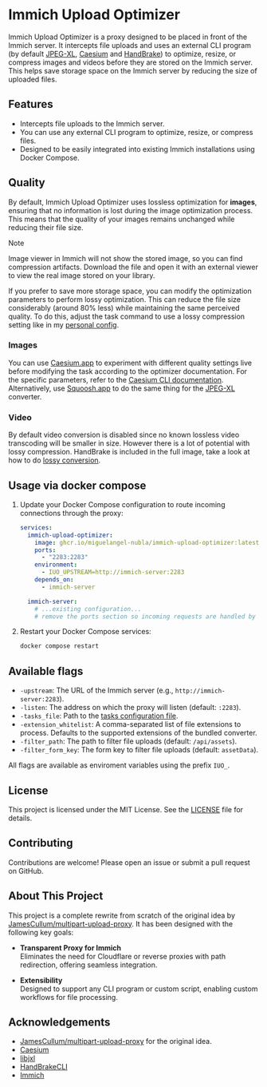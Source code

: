 # Immich Upload Optimizer

Immich Upload Optimizer is a proxy designed to be placed in front of the Immich server. It intercepts file uploads and uses an external CLI program (by default [JPEG-XL](https://github.com/libjxl/libjxl), [Caesium](https://github.com/Lymphatus/caesium-clt) and [HandBrake](https://github.com/HandBrake/HandBrake)) to optimize, resize, or compress images and videos before they are stored on the Immich server. This helps save storage space on the Immich server by reducing the size of uploaded files.

## Features

- Intercepts file uploads to the Immich server.
- You can use any external CLI program to optimize, resize, or compress files.
- Designed to be easily integrated into existing Immich installations using Docker Compose.

## Quality

By default, Immich Upload Optimizer uses lossless optimization for **images**, ensuring that no information is lost during the image optimization process. This means that the quality of your images remains unchanged while reducing their file size.

> [!NOTE]
> Image viewer in Immich will not show the stored image, so you can find compression artifacts.
> Download the file and open it with an external viewer to view the real image stored on your library.

If you prefer to save more storage space, you can modify the optimization parameters to perform lossy optimization. This can reduce the file size considerably (around 80% less) while maintaining the same perceived quality. To do this, adjust the task command to use a lossy compression setting like in my [personal config](config/personal/).

### Images
You can use [Caesium.app](https://caesium.app/) to experiment with different quality settings live before modifying the task according to the optimizer documentation. For the specific parameters, refer to the [Caesium CLI documentation](https://github.com/Lymphatus/caesium-clt). Alternatively, use [Squoosh.app](https://squoosh.app/) to do the same thing for the [JPEG-XL](https://github.com/libjxl/libjxl) converter.

### Video
By default video conversion is disabled since no known lossless video transcoding will be smaller in size. However there is a lot of potential with lossy compression. HandBrake is included in the full image, take a look at how to do [lossy conversion](config/personal/tasks.yaml).

## Usage via docker compose

1. Update your Docker Compose configuration to route incoming connections through the proxy:

    ```yaml
    services:
      immich-upload-optimizer:
        image: ghcr.io/miguelangel-nubla/immich-upload-optimizer:latest
        ports:
          - "2283:2283"
        environment:
          - IUO_UPSTREAM=http://immich-server:2283
        depends_on:
          - immich-server

      immich-server:
        # ...existing configuration...
        # remove the ports section so incoming requests are handled by the proxy by default
    ```

2. Restart your Docker Compose services:

    ```sh
    docker compose restart
    ```

## Available flags

  - `-upstream`: The URL of the Immich server (e.g., `http://immich-server:2283`).
  - `-listen`: The address on which the proxy will listen (default: `:2283`).
  - `-tasks_file`: Path to the [tasks configuration file](TASKS.md).
  - `-extension_whitelist`: A comma-separated list of file extensions to process. Defaults to the supported extensions of the bundled converter.
  - `-filter_path`: The path to filter file uploads (default: `/api/assets`).
  - `-filter_form_key`: The form key to filter file uploads (default: `assetData`).

  All flags are available as enviroment variables using the prefix `IUO_`.

## License

This project is licensed under the MIT License. See the [LICENSE](LICENSE) file for details.

## Contributing

Contributions are welcome! Please open an issue or submit a pull request on GitHub.

## About This Project 

This project is a complete rewrite from scratch of the original idea by [JamesCullum/multipart-upload-proxy](https://github.com/JamesCullum/multipart-upload-proxy). It has been designed with the following key goals:

- **Transparent Proxy for Immich**  
  Eliminates the need for Cloudflare or reverse proxies with path redirection, offering seamless integration.

- **Extensibility**  
  Designed to support any CLI program or custom script, enabling custom workflows for file processing.

## Acknowledgements

- [JamesCullum/multipart-upload-proxy](https://github.com/JamesCullum/multipart-upload-proxy) for the original idea.
- [Caesium](https://github.com/Lymphatus/caesium)
- [libjxl](https://github.com/libjxl/libjxl)
- [HandBrakeCLI](https://github.com/HandBrake/HandBrake)
- [Immich](https://github.com/immich-app/immich)
